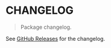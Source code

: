 # CHANGELOG

> Package changelog.

See [GitHub Releases](https://github.com/stdlib-js/number-uint16-base/releases) for the changelog.